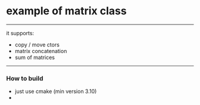 # example of matrix class
***
it supports: 
* copy / move ctors
* matrix concatenation
* sum of matrices

***
### How to build
* just use cmake (min version 3.10)
* 

